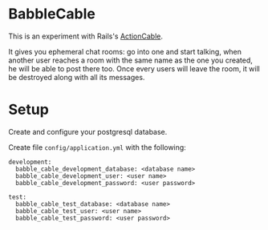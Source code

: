 # BabbleCable

This is an experiment with Rails's [ActionCable](http://edgeguides.rubyonrails.org/action_cable_overview.html).

It gives you ephemeral chat rooms:
go into one and start talking, when another user reaches a room with the same name
as the one you created, he will be able to post there too.
Once every users will leave the room, it will be destroyed along with all its messages.

# Setup

Create and configure your postgresql database.

Create file `config/application.yml` with the following:

```
development:
  babble_cable_development_database: <database name>
  babble_cable_development_user: <user name>
  babble_cable_development_password: <user password>

test:
  babble_cable_test_database: <database name>
  babble_cable_test_user: <user name>
  babble_cable_test_password: <user password>
```
